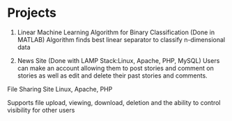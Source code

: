# Projects
1. Linear Machine Learning Algorithm for Binary Classification (Done in MATLAB) 
    Algorithm finds best linear separator to classify n-dimensional data 

2. News Site (Done with LAMP Stack:Linux, Apache, PHP, MySQL) 
    <t>Users can make an account allowing them to post stories and comment on stories as well as edit and delete their past stories and comments. </t> 

File Sharing Site Linux, Apache, PHP 

Supports file upload, viewing, download, deletion and the ability to control visibility for other users 
